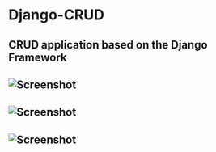 Django-CRUD
===========

CRUD application based on the Django Framework
---
![Screenshot](https://github.com/feliperfranca/Django-CRUD/raw/master/screenshot1.png)
---
![Screenshot](https://github.com/feliperfranca/Django-CRUD/raw/master/screenshot2.png)
---
![Screenshot](https://github.com/feliperfranca/Django-CRUD/raw/master/screenshot3.png)
---